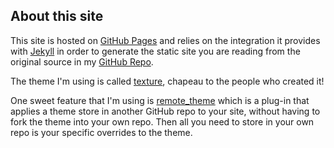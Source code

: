 ## About this site

This site is hosted on [GitHub Pages](https://pages.github.com/) and relies on the integration it provides with [Jekyll](https://jekyllrb.com/) in order to generate the static site you are reading from the original source in my [GitHub Repo](https://github.com/MarkGravestock/MarkGravestock.github.io).

The theme I'm using is called [texture](https://github.com/thelehhman/texture), chapeau to the people who created it!

One sweet feature that I'm using is [remote_theme](https://github.com/benbalter/jekyll-remote-theme) which is a plug-in that applies a theme store in another GitHub repo to your site, without having to fork the theme into your own repo. Then all you need to store in your own repo is your specific overrides to the theme. 
